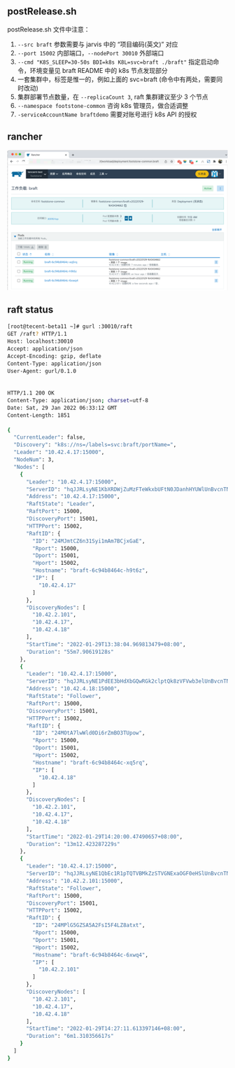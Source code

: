 
## postRelease.sh

postRelease.sh 文件中注意：

1. `--src braft` 参数需要与 jarvis 中的 “项目编码(英文)” 对应
1. `--port 15002` 内部端口，`--nodePort 30010` 外部端口
1. `--cmd "K8S_SLEEP=30-50s BDI=k8s K8L=svc=braft ./braft"` 指定启动命令，环境变量见 braft README 中的 k8s 节点发现部分
1. 一套集群中，标签是惟一的，例如上面的 svc=braft (命令中有两处，需要同时改动)
1. 集群部署节点数量，在 `--replicaCount 3`, raft 集群建议至少 3 个节点
1. `--namespace footstone-common` 咨询 k8s 管理员，做合适调整
1. `-serviceAccountName braftdemo` 需要对账号进行 k8s API 的授权

## rancher

![image](./rancher_workload.png)

## raft status

```sh
[root@tecent-beta11 ~]# gurl :30010/raft
GET /raft? HTTP/1.1
Host: localhost:30010
Accept: application/json
Accept-Encoding: gzip, deflate
Content-Type: application/json
User-Agent: gurl/0.1.0


HTTP/1.1 200 OK
Content-Type: application/json; charset=utf-8
Date: Sat, 29 Jan 2022 06:33:12 GMT
Content-Length: 1851

{
  "CurrentLeader": false,
  "Discovery": "k8s://ns=/labels=svc:braft/portName=",
  "Leader": "10.42.4.17:15000",
  "NodeNum": 3,
  "Nodes": [
    {
      "Leader": "10.42.4.17:15000",
      "ServerID": "hqJJRLsyNE1KbXRDWjZuMzFTeWkxbUFtN0JDanhHYUWlUnBvcnTNOpilRHBvcnTNOpmlSHBvcnTNOpqoSG9zdG5hbWW2YnJhZnQtNmM5NGI4NDY0Yy1oOXQ2eqJJUJGqMTAuNDIuNC4xNw",
      "Address": "10.42.4.17:15000",
      "RaftState": "Leader",
      "RaftPort": 15000,
      "DiscoveryPort": 15001,
      "HTTPPort": 15002,
      "RaftID": {
        "ID": "24MJmtCZ6n31Syi1mAm7BCjxGaE",
        "Rport": 15000,
        "Dport": 15001,
        "Hport": 15002,
        "Hostname": "braft-6c94b8464c-h9t6z",
        "IP": [
          "10.42.4.17"
        ]
      },
      "DiscoveryNodes": [
        "10.42.2.101",
        "10.42.4.17",
        "10.42.4.18"
      ],
      "StartTime": "2022-01-29T13:38:04.969813479+08:00",
      "Duration": "55m7.90619128s"
    },
    {
      "Leader": "10.42.4.17:15000",
      "ServerID": "hqJJRLsyNE1PdEE3bHdXbGQwRGk2clptQk8zVFVwb3elUnBvcnTNOpilRHBvcnTNOpmlSHBvcnTNOpqoSG9zdG5hbWW2YnJhZnQtNmM5NGI4NDY0Yy14cTVycaJJUJGqMTAuNDIuNC4xOA",
      "Address": "10.42.4.18:15000",
      "RaftState": "Follower",
      "RaftPort": 15000,
      "DiscoveryPort": 15001,
      "HTTPPort": 15002,
      "RaftID": {
        "ID": "24MOtA7lwWld0Di6rZmBO3TUpow",
        "Rport": 15000,
        "Dport": 15001,
        "Hport": 15002,
        "Hostname": "braft-6c94b8464c-xq5rq",
        "IP": [
          "10.42.4.18"
        ]
      },
      "DiscoveryNodes": [
        "10.42.2.101",
        "10.42.4.17",
        "10.42.4.18"
      ],
      "StartTime": "2022-01-29T14:20:00.47490657+08:00",
      "Duration": "13m12.423287229s"
    },
    {
      "Leader": "10.42.4.17:15000",
      "ServerID": "hqJJRLsyNE1QbEc1R1pTQTVBMkZzSTVGNExaOGF0eHSlUnBvcnTNOpilRHBvcnTNOpmlSHBvcnTNOpqoSG9zdG5hbWW2YnJhZnQtNmM5NGI4NDY0Yy02eHdxNKJJUJGrMTAuNDIuMi4xMDE",
      "Address": "10.42.2.101:15000",
      "RaftState": "Follower",
      "RaftPort": 15000,
      "DiscoveryPort": 15001,
      "HTTPPort": 15002,
      "RaftID": {
        "ID": "24MPlG5GZSA5A2FsI5F4LZ8atxt",
        "Rport": 15000,
        "Dport": 15001,
        "Hport": 15002,
        "Hostname": "braft-6c94b8464c-6xwq4",
        "IP": [
          "10.42.2.101"
        ]
      },
      "DiscoveryNodes": [
        "10.42.2.101",
        "10.42.4.17",
        "10.42.4.18"
      ],
      "StartTime": "2022-01-29T14:27:11.613397146+08:00",
      "Duration": "6m1.310356617s"
    }
  ]
}
```
